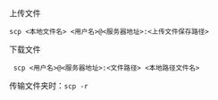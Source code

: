 上传文件

` scp <本地文件名> <用户名>@<服务器地址>:<上传文件保存路径> `

下载文件

` scp <用户名>@<服务器地址>:<文件路径> <本地路径文件名>`

传输文件夹时：`scp -r`

